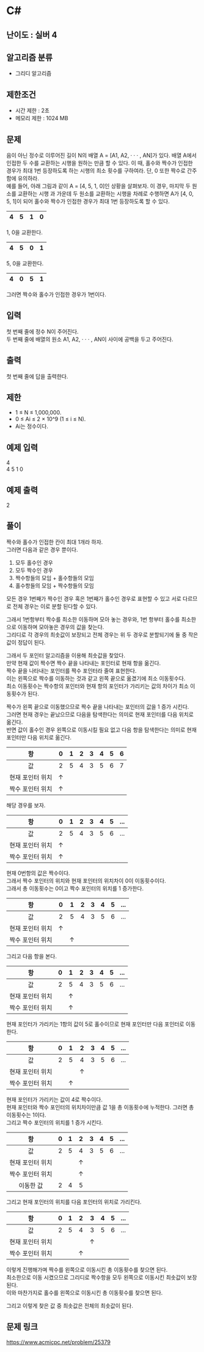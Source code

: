 # C#

## 난이도 : 실버 4

## 알고리즘 분류
  - 그리디 알고리즘

## 제한조건
  - 시간 제한 : 2초
  - 메모리 제한 : 1024 MB

## 문제
음이 아닌 정수로 이루어진 길이 N의 배열 A = [A1, A2, · · · , AN]가 있다. 배열 A에서 인접한 두 수를 교환하는 시행을 원하는 만큼 할 수 있다. 이 때, 홀수와 짝수가 인접한 경우가 최대 1번 등장하도록 하는 시행의 최소 횟수를 구하여라. 단, 0 또한 짝수로 간주함에 유의하라.<br/>
예를 들어, 아래 그림과 같이 A = [4, 5, 1, 0]인 상황을 살펴보자. 이 경우, 마지막 두 원소를 교환하는 시행 과 가운데 두 원소를 교환하는 시행을 차례로 수행하면 A가 [4, 0, 5, 1]이 되어 홀수와 짝수가 인접한 경우가 최대 1번 등장하도록 할 수 있다.<br/>



|4|5|1|0|
|:---:|:---:|:---:|:---:|


1, 0을 교환한다.<br/>


|4|5|0|1|
|:---:|:---:|:---:|:---:|


5, 0을 교환한다.<br/>


|4|0|5|1|
|:---:|:---:|:---:|:---:|


그러면 짝수와 홀수가 인접한 경우가 1번이다.<br/>


## 입력
첫 번째 줄에 정수 N이 주어진다.<br/>
두 번째 줄에 배열의 원소 A1, A2, · · · , AN이 사이에 공백을 두고 주어진다.<br/>


## 출력
첫 번째 줄에 답을 출력한다.<br/>


## 제한
  - 1 ≤ N ≤ 1,000,000.
  - 0 ≤ Ai ≤ 2 × 10^9 (1 ≤ i ≤ N).
  - Ai는 정수이다.


## 예제 입력
4<br/>
4 5 1 0<br/>


## 예제 출력
2<br/>


## 풀이
짝수와 홀수가 인접한 칸이 최대 1개라 하자.<br/>
그러면 다음과 같은 경우 뿐이다.<br/>

  1. 모두 홀수인 경우
  2. 모두 짝수인 경우
  3. 짝수항들의 모임 + 홀수항들의 모임
  4. 홀수항들의 모임 + 짝수항들의 모임


모든 경우 1번째가 짝수인 경우 혹은 1번째가 홀수인 경우로 표현할 수 있고 서로 다르므로 전체 경우는 이로 분할 된다할 수 있다.<br/>


그래서 1번항부터 짝수를 최소한 이동하며 모아 놓는 경우와, 1번 항부터 홀수를 최소한으로 이동하며 모아놓은 경우의 값을 찾는다.<br/>
그리디로 각 경우의 최솟값이 보장되고 전체 경우는 위 두 경우로 분할되기에 둘 중 작은 값이 정답이 된다.<br/>


그래서 두 포인터 알고리즘을 이용해 최솟값을 찾았다.<br/>
만약 현재 값이 짝수면 짝수 끝을 나타내는 포인터로 현재 항을 옮긴다.<br/>
짝수 끝을 나타내는 포인터를 짝수 포인터라 줄여 표현한다.<br/>
이는 왼쪽으로 짝수를 이동하는 것과 같고 왼쪽 끝으로 옮겼기에 최소 이동횟수다.<br/>
최소 이동횟수는 짝수항의 포인터와 현재 항의 포인터가 가리키는 값의 차이가 최소 이동횟수가 된다.<br/>


짝수가 왼쪽 끝으로 이동했으므로 짝수 끝을 나타내는 포인터의 값을 1 증가 시킨다.<br/>
그러면 현재 경우는 끝났으므로 다음을 탐색한다는 의미로 현재 포인터를 다음 위치로 옮긴다.<br/>
반면 값이 홀수인 경우 왼쪽으로 이동시킬 필요 없고 다음 항을 탐색한다는 의미로 현재 포인터만 다음 위치로 옮긴다.<br/>


|항|0|1|2|3|4|5|6|
|:---:|:---:|:---:|:---:|:---:|:---:|:---:|:---:|
|값|2|5|4|3|5|6|7|
|현재 포인터 위치|↑|||||||
|짝수 포인터 위치|↑|||||||


해당 경우를 보자.<br/>


|항|0|1|2|3|4|5|\.\.\.|
|:---:|:---:|:---:|:---:|:---:|:---:|:---:|:---:|
|값|2|5|4|3|5|6|\.\.\.|
|현재 포인터 위치|↑|||||||
|짝수 포인터 위치|↑|||||||


현재 0번항의 값은 짝수이다.<br/>
그래서 짝수 포인터의 위치와 현재 포인터의 위치차이 0이 이동횟수이다.<br/>
그래서 총 이동횟수는 0이고 짝수 포인터의 위치를 1 증가한다.<br/>


|항|0|1|2|3|4|5|\.\.\.|
|:---:|:---:|:---:|:---:|:---:|:---:|:---:|:---:|
|값|2|5|4|3|5|6|\.\.\.|
|현재 포인터 위치|↑|||||||
|짝수 포인터 위치||↑||||||



그리고 다음 항을 본다.<br/>


|항|0|1|2|3|4|5|\.\.\.|
|:---:|:---:|:---:|:---:|:---:|:---:|:---:|:---:|
|값|2|5|4|3|5|6|\.\.\.|
|현재 포인터 위치||↑||||||
|짝수 포인터 위치||↑||||||


현재 포인터가 가리키는 1항의 값이 5로 홀수이므로 현재 포인터만 다음 포인터로 이동한다.<br/>


|항|0|1|2|3|4|5|\.\.\.|
|:---:|:---:|:---:|:---:|:---:|:---:|:---:|:---:|
|값|2|5|4|3|5|6|\.\.\.|
|현재 포인터 위치|||↑|||||
|짝수 포인터 위치||↑||||||


현재 포인터가 가리키는 값이 4로 짝수이다.<br/>
현재 포인터와 짝수 포인터의 위치차이만큼 값 1을 총 이동횟수에 누적한다. 그러면 총 이동횟수는 1이다.<br/>
그리고 짝수 포인터의 위치를 1 증가 시킨다.<br/>


|항|0|1|2|3|4|5|\.\.\.|
|:---:|:---:|:---:|:---:|:---:|:---:|:---:|:---:|
|값|2|5|4|3|5|6|\.\.\.|
|현재 포인터 위치|||↑|||||
|짝수 포인터 위치|||↑|||||
|이동한 값|2|4|5|||||


그리고 현재 포인터의 위치를 다음 포인터의 위치로 가리킨다.<br/>


|항|0|1|2|3|4|5|\.\.\.|
|:---:|:---:|:---:|:---:|:---:|:---:|:---:|:---:|
|값|2|5|4|3|5|6|\.\.\.|
|현재 포인터 위치||||↑||||
|짝수 포인터 위치|||↑|||||


이렇게 진행해가며 짝수를 왼쪽으로 이동시킨 총 이동횟수를 찾으면 된다.<br/>
최소한으로 이동 시켰으므로 그리디로 짝수항을 모두 왼쪽으로 이동시킨 최솟값이 보장된다.<br/>
이와 마찬가지로 홀수를 왼쪽으로 이동시킨 총 이동횟수를 찾으면 된다.<br/>


그리고 이렇게 찾은 값 중 최솟값은 전체의 최솟값이 된다.<br/>


## 문제 링크
https://www.acmicpc.net/problem/25379